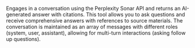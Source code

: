 Engages in a conversation using the Perplexity Sonar API and returns an AI-generated answer with citations. This tool allows you to ask questions and receive comprehensive answers with references to source materials. The conversation is maintained as an array of messages with different roles (system, user, assistant), allowing for multi-turn interactions (asking follow up questions).
